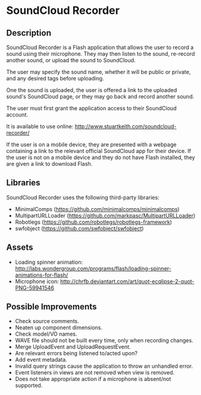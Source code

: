 SoundCloud Recorder
===================

Description
-----------

SoundCloud Recorder is a Flash application that allows the user to record a
sound using their microphone. They may then listen to the sound, re-record
another sound, or upload the sound to SoundCloud.

The user may specify the sound name, whether it will be public or private,
and any desired tags before uploading.

One the sound is uploaded, the user is offered a link to the uploaded sound's
SoundCloud page, or they may go back and record another sound.

The user must first grant the application access to their SoundCloud account.

It is available to use online: http://www.stuartkeith.com/soundcloud-recorder/

If the user is on a mobile device, they are presented with a webpage containing
a link to the relevant official SoundCloud app for their device. If the user is
not on a mobile device and they do not have Flash installed, they are given
a link to download Flash.


Libraries
---------

SoundCloud Recorder uses the following third-party libraries:

- MinimalComps (https://github.com/minimalcomps/minimalcomps)
- MultipartURLLoader (https://github.com/markpasc/MultipartURLLoader)
- Robotlegs (https://github.com/robotlegs/robotlegs-framework)
- swfobject (https://github.com/swfobject/swfobject)


Assets
------

- Loading spinner animation: http://labs.wondergroup.com/programs/flash/loading-spinner-animations-for-flash/
- Microphone icon: http://chrfb.deviantart.com/art/quot-ecqlipse-2-quot-PNG-59941546


Possible Improvements
---------------------

- Check source comments.
- Neaten up component dimensions.
- Check model/VO names.
- WAVE file should not be built every time, only when recording changes.
- Merge UploadEvent and UploadRequestEvent.
- Are relevant errors being listened to/acted upon?
- Add event metadata.
- Invalid query strings cause the application to throw an unhandled error.
- Event listeners in views are not removed when view is removed.
- Does not take appropriate action if a microphone is absent/not supported.

